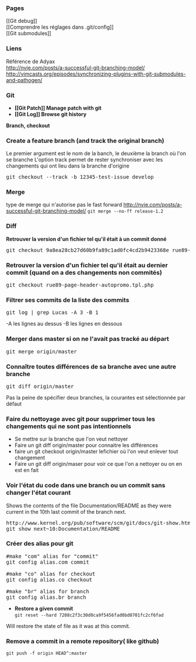 ### Pages 

[[Git debug]]   
[[Comprendre les réglages dans .git/config]]   
[[Git submodules]]

### Liens 

Référence de Adyax    
http://nvie.com/posts/a-successful-git-branching-model/
http://vimcasts.org/episodes/synchronizing-plugins-with-git-submodules-and-pathogen/

### Git 

* **[[Git Patch]] Manage patch with git** 
* **[[Git Log]] Browse git history**

**Branch, checkout**   

### Create a feature branch (and track the original branch)
Le premier argument est le nom de la banch, le deuxième la branch où l'on se branche
L'option track permet de rester synchroniser avec les changements qui ont lieu dans la branche d'origine
<pre>
git checkout --track -b 12345-test-issue develop
</pre>

### Merge

type de merge qui n'autorise pas le fast forward 
http://nvie.com/posts/a-successful-git-branching-model/
`git merge --no-ff release-1.2`

### Diff

**Retrouver la version d'un fichier tel qu'il était à un commit donné**

<pre>
git checkout 9a8ea28cb27d60b9fa89c1ad0fc4cd2b9423368e rue89-page-header-autopromo.tpl.php
</pre>

### Retrouver la version d'un fichier tel qu'il était au dernier commit (quand on a des changements non commités)
<pre>
git checkout rue89-page-header-autopromo.tpl.php
</pre>



### Filtrer ses commits de la liste des commits
<pre>
git log | grep Lucas -A 3 -B 1
</pre>

-A les lignes au dessus
-B les lignes en dessous


### Merger dans master si on ne l'avait pas tracké au départ
<pre>
git merge origin/master
</pre>

### Connaître toutes différences de sa branche avec une autre branche
<pre>
git diff origin/master
</pre>
Pas la peine de spécifier deux branches, la courantes est sélectionnée par défaut

### Faire du nettoyage avec git pour supprimer tous les changements qui ne sont pas intentionnels

* Se mettre sur la branche que l'on veut nettoyer
* Faire un git diff origin/master pour connaitre les différences
* faire un git checkout origin/master lefichier où l'on veut enlever tout changement
* Faire un git diff origin/maser pour voir ce que l'on a nettoyer ou on en est en fait


### Voir l'état du code dans une branch ou un commit sans changer l'état courant 

Shows the contents of the file Documentation/README as they were current in the 10th last commit of the branch next.
<pre>
http://www.kernel.org/pub/software/scm/git/docs/git-show.html
git show next~10:Documentation/README
</pre>

### Créer des alias pour git 

<pre>
#make "com" alias for "commit"
git config alias.com commit

#make "co" alias for checkout
git config alias.co checkout

#make "br" alias for branch
git config alias.br branch
</pre>

* **Restore a given commit**   
```git reset --hard 7208c2f3c30d0ca9f5456fad0bd0701fc2cf6fad```

Will restore the state of file as it was at this commit. 


### Remove a commit in a remote repository( like github)

```git push -f origin HEAD^:master```
